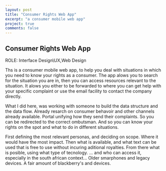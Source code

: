 ```yaml
---
layout: post
title: "Consumer Rights Web App"
excerpt: "a consumer mobile web app"
project: true
comments: false
---
```


## Consumer Rights Web App

ROLE: Interface Design\UX,Web Design

Ths is a consumer mobile web app, to help you deal with situations in which you need to know your rights as a consumer. The app alows you to search for the situation you are in, then you can access resources relevant to the situation. It alows you either to be forwarded to where you can get help with your specific complaint or use the email facility to contact the company directly.

What I did here, was working with someone to build the data structure and the data flow. 
Already resarch on consumer behavoir and other channels already available. Portal unifying how they send their complaints. So you can be redirected to the correct ombutsman. And so you can know your rights on the spot and what to do in different situations. 

First defining the most relevant personas, and deciding on scope. Where it would have the most impact. Then what is available, and what text can be used that is free to use without incuring aditional royalties. From there what is posible, using what type of tecnology. ... and who can access it, especially in the south african context... Older smarphones and legacy devices. A fair amount of blackberry's and devices.
